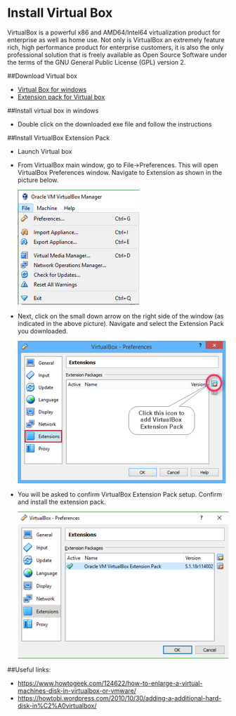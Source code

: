 # Install Virtual Box
 
 VirtualBox is a powerful x86 and AMD64/Intel64 virtualization product for enterprise as well as home use. Not only is 
 VirtualBox an extremely feature rich, high performance product for enterprise customers, it is also the only 
 professional solution that is freely available as Open Source Software under the terms of the GNU General Public 
 License (GPL) version 2.    
     
##Download Virtual box

* [Virtual Box for windows][vb]  
* [Extension pack for Virtual box][vbe]

##Install virtual box in windows

* Double click on the downloaded exe file and follow the instructions

##Install VirtualBox Extension Pack

* Launch Virtual box

* From VirtualBox main window, go to File->Preferences. This will open VirtualBox Preferences window. Navigate to 
  Extension as shown in the picture below.
  
  ![Alt text](images/install-virtualbox-file-preferences.png)

* Next, click on the small down arrow on the right side of the window (as indicated in the above picture). Navigate and 
  select the Extension Pack you downloaded. 
  
  ![Alt text](images/install-virtualbox-file-preferences-browse.png)
  
* You will be asked to confirm VirtualBox Extension Pack setup. Confirm and install the extension pack.
  
  ![Alt text](images/install-virtualbox-extensions-installed.png)

##Useful links:

* https://www.howtogeek.com/124622/how-to-enlarge-a-virtual-machines-disk-in-virtualbox-or-vmware/
* https://howtobi.wordpress.com/2010/10/30/adding-a-additional-hard-disk-in%C2%A0virtualbox/

[vb]: http://download.virtualbox.org/virtualbox/5.1.18/VirtualBox-5.1.18-114002-Win.exe
[vbe]: http://download.virtualbox.org/virtualbox/5.1.18/Oracle_VM_VirtualBox_Extension_Pack-5.1.18-114002.vbox-extpack
